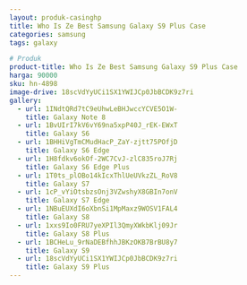 ```yaml
---
layout: produk-casinghp
title: Who Is Ze Best Samsung Galaxy S9 Plus Case
categories: samsung
tags: galaxy

# Produk
product-title: Who Is Ze Best Samsung Galaxy S9 Plus Case
harga: 90000
sku: hn-4898
image-drive: 18scVdYyUCi1SX1YWIJCp0JbBCDK9z7ri
gallery:
  - url: 1INdtQRd7tC9eUhwLeBHJwccYCVE5O1W-
    title: Galaxy Note 8
  - url: 1BvUIrI7kV6vY69na5xpP40J_rEK-EWxT
    title: Galaxy S6
  - url: 1BHHiVgTmCMudHacP_ZaY-zjtt75POfjD
    title: Galaxy S6 Edge
  - url: 1H8fdkv6okOf-2WC7CvJ-zlC835roJ7Rj
    title: Galaxy S6 Edge Plus
  - url: 1T0ts_plOBo14kIcxThlUeUVkzZL_RoV8
    title: Galaxy S7
  - url: 1cP_vYiOtsbzsOnj3VZwshyX8GBIn7onV
    title: Galaxy S7 Edge
  - url: 1NBuEUXdI6oXbnSi1MpMaxz9WOSV1FAL4
    title: Galaxy S8
  - url: 1xxs9Io0FRU7yeXPIl3QmyXWkbKlj09Jr
    title: Galaxy S8 Plus
  - url: 1BCHeLu_9rNaDEBfhhJBKzOKB7BrBU8y7
    title: Galaxy S9
  - url: 18scVdYyUCi1SX1YWIJCp0JbBCDK9z7ri
    title: Galaxy S9 Plus
---
```

